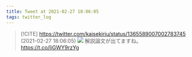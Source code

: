 ```yaml
---
title: Tweet at 2021-02-27 18:06:05
tags: twitter_log
---
```


> [!CITE] https://twitter.com/kaisekiriu/status/1365589007002783745 (2021-02-27 18:06:05)
> ![](https://twitter.com/kaisekiriu/status/1365589007002783745)
> 解説論文が出てますね。
> https://t.co/IiGWY9rzYg
